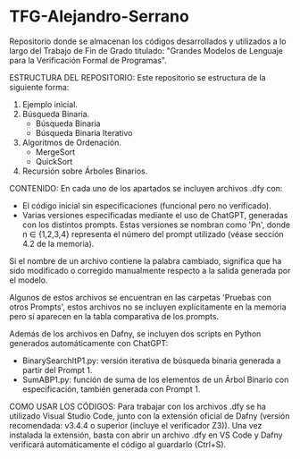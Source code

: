 # TFG-Alejandro-Serrano
Repositorio donde se almacenan los códigos desarrollados y utilizados a lo largo del Trabajo de Fin de Grado titulado:
"Grandes Modelos de Lenguaje para la Verificación Formal de Programas".

ESTRUCTURA DEL REPOSITORIO:
Este repositorio se estructura de la siguiente forma:
1. Ejemplo inicial.
2. Búsqueda Binaria.
    - Búsqueda Binaria
    - Búsqueda Binaria Iterativo
3. Algoritmos de Ordenación.
    - MergeSort
    - QuickSort
4. Recursión sobre Árboles Binarios.

CONTENIDO:
En cada uno de los apartados se incluyen archivos .dfy con:
  - El código inicial sin especificaciones (funcional pero no verificado).
  - Varias versiones especificadas mediante el uso de ChatGPT, generadas con los distintos prompts. Estas versiones se nombran como 'Pn', donde n ∈ {1,2,3,4} representa el número del prompt utilizado (véase sección 4.2 de la memoria).

Si el nombre de un archivo contiene la palabra cambiado, significa que ha sido modificado o corregido manualmente respecto a la salida generada por el modelo.

Algunos de estos archivos se encuentran en las carpetas 'Pruebas con otros Prompts', estos archivos no se incluyen explícitamente en la memoria pero sí aparecen en la tabla comparativa de los prompts.

Además de los archivos en Dafny, se incluyen dos scripts en Python generados automáticamente con ChatGPT:
  - BinarySearchItP1.py: versión iterativa de búsqueda binaria generada a partir del Prompt 1.
  - SumABP1.py: función de suma de los elementos de un Árbol Binario con especificación, también generada con Prompt 1.

COMO USAR LOS CÓDIGOS:
Para trabajar con los archivos .dfy se ha utilizado Visual Studio Code, junto con la extensión oficial de Dafny (versión recomendada: v3.4.4 o superior (incluye el verificador Z3)).
Una vez instalada la extensión, basta con abrir un archivo .dfy en VS Code y Dafny verificará automáticamente el código al guardarlo (Ctrl+S).
